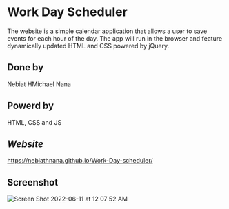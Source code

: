 # Work Day Scheduler
The website is a simple calendar application that allows a user to save events for each hour of the day. The app will run in the browser and feature dynamically updated HTML and CSS powered by jQuery.

## Done by
Nebiat HMichael Nana

## Powerd by 

HTML, CSS and JS

## _Website_

https://nebiathnana.github.io/Work-Day-scheduler/

## Screenshot 

![Screen Shot 2022-06-11 at 12 07 52 AM](https://user-images.githubusercontent.com/104470467/173171979-1ab8dd52-d374-4d69-a667-90b7017b2ed4.png)


